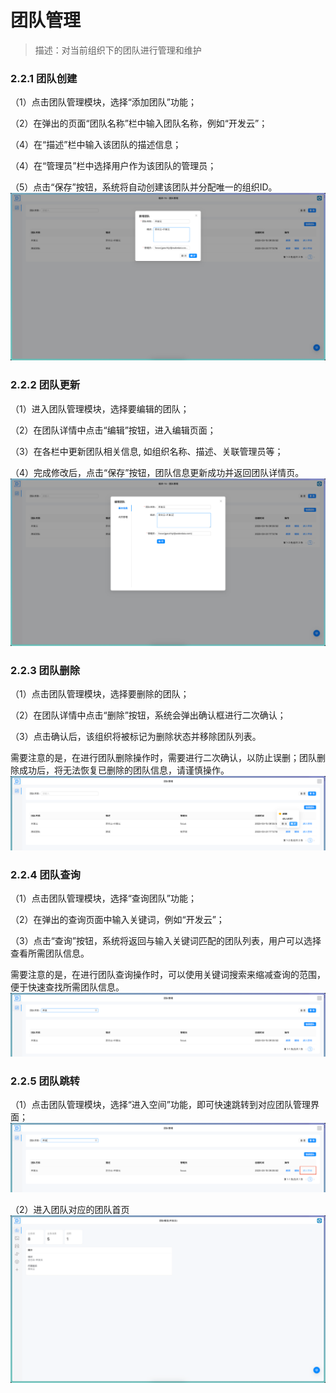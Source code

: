 # 团队管理

> 描述：对当前组织下的团队进行管理和维护

### 2.2.1 团队创建

（1）点击团队管理模块，选择“添加团队”功能；

（2）在弹出的页面“团队名称”栏中输入团队名称，例如“开发云”；

（4）在“描述”栏中输入该团队的描述信息；

（4）在“管理员”栏中选择用户作为该团队的管理员；

（5）点击“保存”按钮，系统将自动创建该团队并分配唯一的组织ID。
![](.组织团队管理_images/2339cb98.png)<br/>

### 2.2.2 团队更新

（1）进入团队管理模块，选择要编辑的团队；

（2）在团队详情中点击“编辑”按钮，进入编辑页面；

（3）在各栏中更新团队相关信息, 如组织名称、描述、关联管理员等；

（4）完成修改后，点击“保存”按钮，团队信息更新成功并返回团队详情页。
![](.组织团队管理_images/351c9dab.png)<br/>

### 2.2.3 团队删除

（1）点击团队管理模块，选择要删除的团队；

（2）在团队详情中点击“删除”按钮，系统会弹出确认框进行二次确认；

（3）点击确认后，该组织将被标记为删除状态并移除团队列表。

需要注意的是，在进行团队删除操作时，需要进行二次确认，以防止误删；团队删除成功后，将无法恢复已删除的团队信息，请谨慎操作。
![](.组织团队管理_images/21ba715c.png)<br/>

### 2.2.4 团队查询

（1）点击团队管理模块，选择“查询团队”功能；

（2）在弹出的查询页面中输入关键词，例如“开发云”；

（3）点击“查询”按钮，系统将返回与输入关键词匹配的团队列表，用户可以选择查看所需团队信息。

需要注意的是，在进行团队查询操作时，可以使用关键词搜索来缩减查询的范围，便于快速查找所需团队信息。
![](.组织团队管理_images/bf026dca.png)<br/>

### 2.2.5 团队跳转

（1）点击团队管理模块，选择“进入空间”功能，即可快速跳转到对应团队管理界面；
![](.组织团队管理_images/b0a50304.png)<br/>

（2）进入团队对应的团队首页
![](.组织团队管理_images/869f4ace.png)<br/>